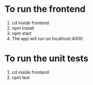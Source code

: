 # To run the frontend
1. cd inside frontend
2. npm install
3. npm start
4. The app will run on localhost:4000



# To run the unit tests
1. cd inside frontend
2. npm test
